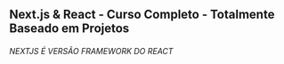 ## Next.js & React - Curso Completo - Totalmente Baseado em Projetos
###### NEXTJS É VERSÃO FRAMEWORK DO REACT